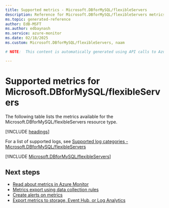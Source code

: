 ```yaml
---
title: Supported metrics - Microsoft.DBforMySQL/flexibleServers
description: Reference for Microsoft.DBforMySQL/flexibleServers metrics in Azure Monitor.
ms.topic: generated-reference
author: EdB-MSFT
ms.author: edbaynash
ms.service: azure-monitor
ms.date: 02/18/2025
ms.custom: Microsoft.DBforMySQL/flexibleServers, naam

# NOTE:  This content is automatically generated using API calls to Azure. Any edits made on these files will be overwritten in the next run of the script. 

---
```


  
# Supported metrics for Microsoft.DBforMySQL/flexibleServers
  
The following table lists the metrics available for the Microsoft.DBforMySQL/flexibleServers resource type.  
  
  
[!INCLUDE [headings](~/reusable-content/ce-skilling/azure/includes/azure-monitor/reference/metrics/metrics-headings.md)]  
  
  
  
For a list of supported logs, see [Supported log categories - Microsoft.DBforMySQL/flexibleServers](../supported-logs/microsoft-dbformysql-flexibleservers-logs.md)  
  
 

[!INCLUDE [Microsoft.DBforMySQL/flexibleServers](~/reusable-content/ce-skilling/azure/includes/azure-monitor/reference/metrics/microsoft-dbformysql-flexibleservers-metrics-include.md)]  



## Next steps

- [Read about metrics in Azure Monitor](/azure/azure-monitor/data-platform)
- [Metrics export using data collection rules](/azure/azure-monitor/essentials/data-collection-metrics)
- [Create alerts on metrics](/azure/azure-monitor/alerts/alerts-overview)
- [Export metrics to storage, Event Hub, or Log Analytics](/azure/azure-monitor/essentials/platform-logs-overview)
